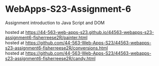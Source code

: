 
# WebApps-S23-Assignment-6
Assignment introduction to Java Script and DOM

hosted at https://44-563-web-apps-s23.github.io/44563-webapps-s23-assignment6-fisherreese2R/painter.html <br>
hosted at https://github.com/44-563-Web-Apps-S23/44563-webapps-s23-assignment6-fisherreese2R/conversions.html <br>
hosted at https://github.com/44-563-Web-Apps-S23/44563-webapps-s23-assignment6-fisherreese2R/candy.html
